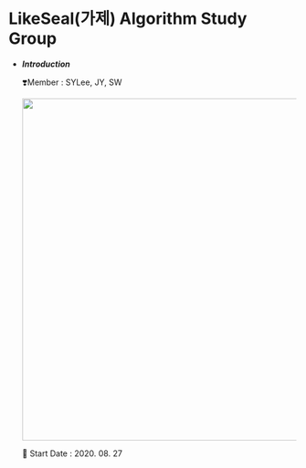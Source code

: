 # LikeSeal(가제) Algorithm Study Group


- ***Introduction***

    ❣️Member : SYLee, JY, SW
    
    <img src="https://user-images.githubusercontent.com/54494532/91629967-8a59cb80-ea08-11ea-83dd-fcc93ce6b518.png" width="600"/>
    
    🐋 Start Date : 2020. 08. 27

